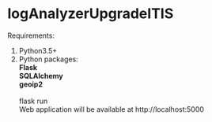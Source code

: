 # logAnalyzerUpgradeITIS
Requirements:
1) Python3.5+
2) Python packages:<br>
<b> Flask<br>
 SQLAlchemy<br>
 geoip2<br></b>
<br>flask run
<br>Web application will be available at http://localhost:5000

